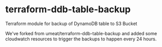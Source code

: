 # terraform-ddb-table-backup
Terraform module for backup of DynamoDB table to S3 Bucket

We've forked from umeat/terraform-ddb-table-backup and added some cloudwatch resources to trigger the backups to happen every 24 hours. 
